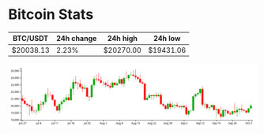 # Bitcoin Stats

BTC/USDT|24h change|24h high|24h low|
|---|---|---|---|
|$20038.13|2.23%|$20270.00|$19431.06|

<img src="./chart.svg">
